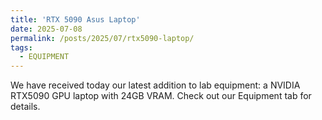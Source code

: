 ```yaml
---
title: 'RTX 5090 Asus Laptop'
date: 2025-07-08
permalink: /posts/2025/07/rtx5090-laptop/
tags:
  - EQUIPMENT
---
```



We have received today our latest addition to lab equipment: a NVIDIA RTX5090 GPU laptop with 24GB VRAM. Check out our Equipment tab for details. 
